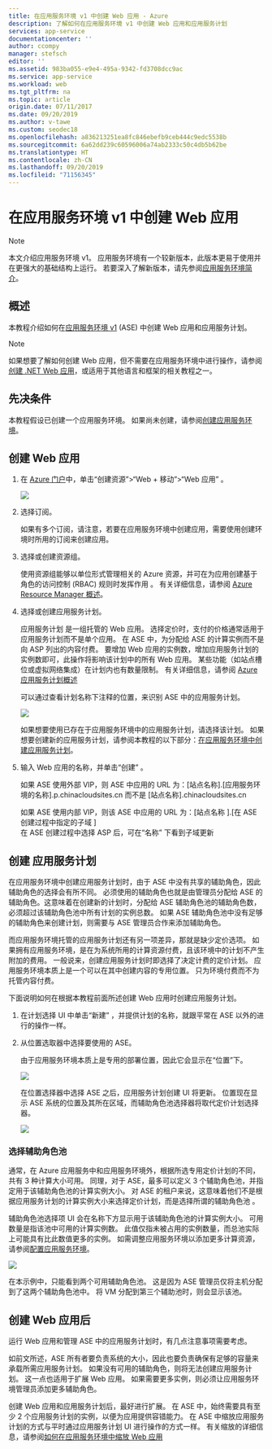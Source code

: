 ```yaml
---
title: 在应用服务环境 v1 中创建 Web 应用 - Azure
description: 了解如何在应用服务环境 v1 中创建 Web 应用和应用服务计划
services: app-service
documentationcenter: ''
author: ccompy
manager: stefsch
editor: ''
ms.assetid: 983ba055-e9e4-495a-9342-fd3708dcc9ac
ms.service: app-service
ms.workload: web
ms.tgt_pltfrm: na
ms.topic: article
origin.date: 07/11/2017
ms.date: 09/20/2019
ms.author: v-tawe
ms.custom: seodec18
ms.openlocfilehash: a836213251ea8fc846ebefb9ceb444c9edc5538b
ms.sourcegitcommit: 6a62dd239c60596006a74ab2333c50c4db5b62be
ms.translationtype: HT
ms.contentlocale: zh-CN
ms.lasthandoff: 09/20/2019
ms.locfileid: "71156345"
---
```

# <a name="create-a-web-app-in-an-app-service-environment-v1"></a>在应用服务环境 v1 中创建 Web 应用

> [!NOTE]
> 本文介绍应用服务环境 v1。  应用服务环境有一个较新版本，此版本更易于使用并在更强大的基础结构上运行。 若要深入了解新版本，请先参阅[应用服务环境简介](intro.md)。
> 

## <a name="overview"></a>概述
本教程介绍如何在[应用服务环境 v1](app-service-app-service-environment-intro.md) (ASE) 中创建 Web 应用和应用服务计划。 

> [!NOTE]
> 如果想要了解如何创建 Web 应用，但不需要在应用服务环境中进行操作，请参阅[创建 .NET Web 应用](../app-service-web-get-started-dotnet.md)，或适用于其他语言和框架的相关教程之一。
> 
> 

## <a name="prerequisites"></a>先决条件
本教程假设已创建一个应用服务环境。 如果尚未创建，请参阅[创建应用服务环境](app-service-web-how-to-create-an-app-service-environment.md)。 

## <a name="create-a-web-app"></a>创建 Web 应用
1. 在 [Azure 门户](https://portal.azure.cn/)中，单击“创建资源”>“Web + 移动”>“Web 应用”  。 
   
    ![][1]
2. 选择订阅。  
   
    如果有多个订阅，请注意，若要在应用服务环境中创建应用，需要使用创建环境时所用的订阅来创建应用。 
3. 选择或创建资源组。
   
    使用资源组能够以单位形式管理相关的 Azure 资源，并可在为应用创建基于角色的访问控制 (RBAC) 规则时发挥作用   。 有关详细信息，请参阅 [Azure Resource Manager 概述][ResourceGroups]。 
4. 选择或创建应用服务计划。
   
    应用服务计划  是一组托管的 Web 应用。  选择定价时，支付的价格通常适用于应用服务计划而不是单个应用。 在 ASE 中，为分配给 ASE 的计算实例而不是向 ASP 列出的内容付费。  要增加 Web 应用的实例数，增加应用服务计划的实例数即可，此操作将影响该计划中的所有 Web 应用。  某些功能（如站点槽位或虚拟网络集成）在计划内也有数量限制。  有关详细信息，请参阅 [Azure 应用服务计划概述](../overview-hosting-plans.md)
   
    可以通过查看计划名称下注释的位置，来识别 ASE 中的应用服务计划。  
   
    ![][5]
   
    如果想要使用已存在于应用服务环境中的应用服务计划，请选择该计划。 如果想要创建新的应用服务计划，请参阅本教程的以下部分：[在应用服务环境中创建应用服务计划](#createplan)。
5. 输入 Web 应用的名称，并单击“创建”  。 
   
    如果 ASE 使用外部 VIP，则 ASE 中应用的 URL 为：[站点名称].[应用服务环境的名称].p.chinacloudsites.cn 而不是 [站点名称].chinacloudsites.cn   
   
    如果 ASE 使用内部 VIP，则该 ASE 中应用的 URL 为：[站点名称  ].[在 ASE 创建过程中指定的子域  ]   
    在 ASE 创建过程中选择 ASP 后，可在“名称”  下看到子域更新

## <a name="createplan"></a> 创建 应用服务计划
在应用服务环境中创建应用服务计划时，由于 ASE 中没有共享的辅助角色，因此辅助角色的选择会有所不同。  必须使用的辅助角色也就是由管理员分配给 ASE 的辅助角色。这意味着在创建新的计划时，分配给 ASE 辅助角色池的辅助角色数，必须超过该辅助角色池中所有计划的实例总数。  如果 ASE 辅助角色池中没有足够的辅助角色来创建计划，则需要与 ASE 管理员合作来添加辅助角色。

而应用服务环境托管的应用服务计划还有另一项差异，那就是缺少定价选项。  如果拥有应用服务环境，是在为系统所用的计算资源付费，且该环境中的计划不产生附加的费用。  一般说来，创建应用服务计划时即选择了决定计费的定价计划。  应用服务环境本质上是一个可以在其中创建内容的专用位置。  只为环境付费而不为托管内容付费。

下面说明如何在根据本教程前面所述创建 Web 应用时创建应用服务计划。

1. 在计划选择 UI 中单击“新建”  ，并提供计划的名称，就跟平常在 ASE 以外的进行的操作一样。
2. 从位置选取器中选择要使用的 ASE。
   
    由于应用服务环境本质上是专用的部署位置，因此它会显示在“位置”下。 
   
    ![][2]
   
    在位置选择器中选择 ASE 之后，应用服务计划创建 UI 将更新。  位置现在显示 ASE 系统的位置及其所在区域，而辅助角色池选择器将取代定价计划选择器。  
   
    ![][3]

### <a name="selecting-a-worker-pool"></a>选择辅助角色池
通常，在 Azure 应用服务中和应用服务环境外，根据所选专用定价计划的不同，共有 3 种计算大小可用。  同理，对于 ASE，最多可以定义 3 个辅助角色池，并指定用于该辅助角色池的计算实例大小。  对 ASE 的租户来说，这意味着他们不是根据应用服务计划的计算实例大小来选择定价计划，而是选择所谓的辅助角色池  。  

辅助角色池选择项 UI 会在名称下方显示用于该辅助角色池的计算实例大小。  可用数量是指该池中可用的计算实例数。  此值仅指未被占用的实例数量，而总池实际上可能具有比此数值更多的实例。  如需调整应用服务环境以添加更多计算资源，请参阅[配置应用服务环境](app-service-web-configure-an-app-service-environment.md)。

![][4]

在本示例中，只能看到两个可用辅助角色池。 这是因为 ASE 管理员仅将主机分配到了这两个辅助角色池中。  将 VM 分配到第三个辅助池时，则会显示该池。  

## <a name="after-web-app-creation"></a>创建 Web 应用后
运行 Web 应用和管理 ASE 中的应用服务计划时，有几点注意事项需要考虑。  

如前文所述，ASE 所有者要负责系统的大小，因此也要负责确保有足够的容量来承载所需应用服务计划。 如果没有可用的辅助角色，则将无法创建应用服务计划。  这一点也适用于扩展 Web 应用。  如果需要更多实例，则必须让应用服务环境管理员添加更多辅助角色。

创建 Web 应用和应用服务计划后，最好进行扩展。  在 ASE 中，始终需要具有至少 2 个应用服务计划的实例，以便为应用提供容错能力。  在 ASE 中缩放应用服务计划的方式与平时通过应用服务计划 UI 进行操作的方式一样。  有关缩放的详细信息，请参阅[如何在应用服务环境中缩放 Web 应用](app-service-web-scale-a-web-app-in-an-app-service-environment.md)

<!--Image references-->
[1]: ./media/app-service-web-how-to-create-a-web-app-in-an-ase/createaspnewwebapp.png
[2]: ./media/app-service-web-how-to-create-a-web-app-in-an-ase/createasplocation.png
[3]: ./media/app-service-web-how-to-create-a-web-app-in-an-ase/createaspselected.png
[4]: ./media/app-service-web-how-to-create-a-web-app-in-an-ase/createaspworkerpool.png
[5]: ./media/app-service-web-how-to-create-a-web-app-in-an-ase/selectaspinase.png

<!--Links-->
[WhatisASE]: app-service-app-service-environment-intro.md
[Appserviceplans]: ../overview-hosting-plans.md
[HowtoCreateASE]: app-service-web-how-to-create-an-app-service-environment.md
[HowtoScale]: app-service-web-scale-a-web-app-in-an-app-service-environment.md
[HowtoConfigureASE]: app-service-web-configure-an-app-service-environment.md
[ResourceGroups]: ../../azure-resource-manager/resource-group-overview.md
[AzurePowershell]: https://docs.microsoft.com/powershell/azure/overview?view=azps-2.6.0
